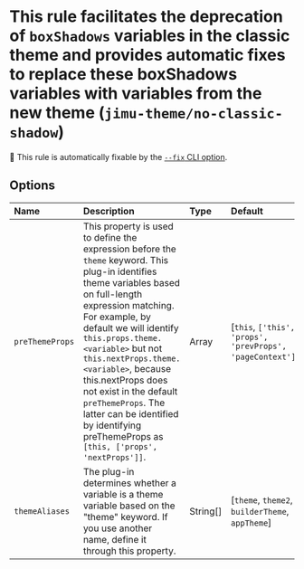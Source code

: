 # This rule facilitates the deprecation of `boxShadows` variables in the classic theme and provides automatic fixes to replace these boxShadows variables with variables from the new theme (`jimu-theme/no-classic-shadow`)

🔧 This rule is automatically fixable by the [`--fix` CLI option](https://eslint.org/docs/latest/user-guide/command-line-interface#--fix).

<!-- end auto-generated rule header -->

## Options

<!-- begin auto-generated rule options list -->

| Name            | Description                                                                                                                                                                                                                                                                                                                                                                                                                                                         | Type     | Default                                                   |
| :-------------- | :------------------------------------------------------------------------------------------------------------------------------------------------------------------------------------------------------------------------------------------------------------------------------------------------------------------------------------------------------------------------------------------------------------------------------------------------------------------ | :------- | :-------------------------------------------------------- |
| `preThemeProps` | This property is used to define the expression before the `theme` keyword. This plug-in identifies theme variables based on full-length expression matching.<br/>            For example, by default we will identify `this.props.theme.<variable>` but not `this.nextProps.theme.<variable>`, because this.nextProps does not exist in the default `preThemeProps`. The latter can be identified by identifying preThemeProps as `[this, ['props', 'nextProps']]`. | Array    | [`this`, `['this', 'props', 'prevProps', 'pageContext']`] |
| `themeAliases`  | The plug-in determines whether a variable is a theme variable based on the "theme" keyword. If you use another name, define it through this property.                                                                                                                                                                                                                                                                                                               | String[] | [`theme`, `theme2`, `builderTheme`, `appTheme`]           |

<!-- end auto-generated rule options list -->

